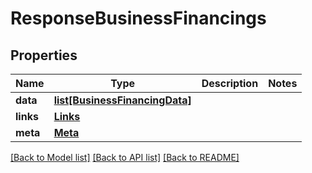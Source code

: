 # ResponseBusinessFinancings

## Properties
Name | Type | Description | Notes
------------ | ------------- | ------------- | -------------
**data** | [**list[BusinessFinancingData]**](BusinessFinancingData.md) |  | 
**links** | [**Links**](Links.md) |  | 
**meta** | [**Meta**](Meta.md) |  | 

[[Back to Model list]](../README.md#documentation-for-models) [[Back to API list]](../README.md#documentation-for-api-endpoints) [[Back to README]](../README.md)

